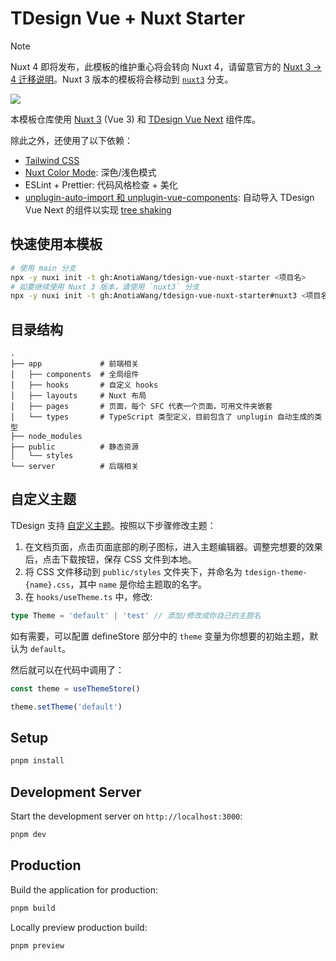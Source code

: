 # TDesign Vue + Nuxt Starter

> [!NOTE]
> Nuxt 4 即将发布，此模板的维护重心将会转向 Nuxt 4，请留意官方的 [Nuxt 3 -> 4 迁移说明](https://nuxt.com/docs/getting-started/upgrade#migrating-to-nuxt-4)。Nuxt 3 版本的模板将会移动到 [`nuxt3`](https://github.com/AnotiaWang/tdesign-vue-nuxt-starter/tree/nuxt3) 分支。

![](https://s21.ax1x.com/2024/06/15/pkwSjC6.png)

本模板仓库使用 [Nuxt 3](https://nuxt.com/docs/getting-started/introduction) (Vue 3) 和 [TDesign Vue Next](https://tdesign.tencent.com/vue-next) 组件库。

除此之外，还使用了以下依赖：

- [Tailwind CSS](https://tailwindcss.com/)
- [Nuxt Color Mode](https://color-mode.nuxtjs.org/): 深色/浅色模式
- ESLint + Prettier: 代码风格检查 + 美化
- [unplugin-auto-import 和 unplugin-vue-components](https://unplugin.unjs.io): 自动导入 TDesign Vue Next 的组件以实现 [tree shaking](https://en.wikipedia.org/wiki/Tree_shaking)

## 快速使用本模板

```bash
# 使用 main 分支
npx -y nuxi init -t gh:AnotiaWang/tdesign-vue-nuxt-starter <项目名>
# 如要继续使用 Nuxt 3 版本，请使用 `nuxt3` 分支
npx -y nuxi init -t gh:AnotiaWang/tdesign-vue-nuxt-starter#nuxt3 <项目名>
```

## 目录结构

```
.
├── app             # 前端相关
│   ├── components  # 全局组件
│   ├── hooks       # 自定义 hooks
│   ├── layouts     # Nuxt 布局
│   ├── pages       # 页面，每个 SFC 代表一个页面，可用文件夹嵌套
│   └── types       # TypeScript 类型定义，目前包含了 unplugin 自动生成的类型
├── node_modules
├── public          # 静态资源
│   └── styles
└── server          # 后端相关
```

## 自定义主题

TDesign 支持 [自定义主题](https://tdesign.tencent.com/vue-next/custom-theme)。按照以下步骤修改主题：

1. 在文档页面，点击页面底部的刷子图标，进入主题编辑器。调整完想要的效果后，点击下载按钮，保存 CSS 文件到本地。
2. 将 CSS 文件移动到 `public/styles` 文件夹下，并命名为 `tdesign-theme-{name}.css`，其中 `name` 是你给主题取的名字。
3. 在 `hooks/useTheme.ts` 中，修改:

```ts
type Theme = 'default' | 'test' // 添加/修改成你自己的主题名
```

如有需要，可以配置 defineStore 部分中的 `theme` 变量为你想要的初始主题，默认为 `default`。

然后就可以在代码中调用了：

```ts
const theme = useThemeStore()

theme.setTheme('default')
```

## Setup

```bash
pnpm install
```

## Development Server

Start the development server on `http://localhost:3000`:

```bash
pnpm dev
```

## Production

Build the application for production:

```bash
pnpm build
```

Locally preview production build:

```bash
pnpm preview
```
